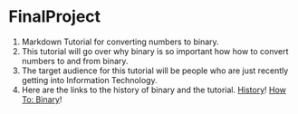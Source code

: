 # FinalProject
1. Markdown Tutorial for converting numbers to binary.
2. This tutorial will go over why binary is so important how how to convert numbers to and from binary.
3. The target audience for this tutorial will be people who are just recently getting into Information Technology.
4. Here are the links to the history of binary and the tutorial.
   [History](History.md)! [How To: Binary](tutorial.md)!
